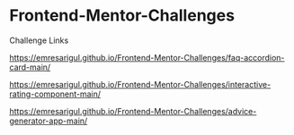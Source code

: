 # Frontend-Mentor-Challenges
Challenge Links

https://emresarigul.github.io/Frontend-Mentor-Challenges/faq-accordion-card-main/

https://emresarigul.github.io/Frontend-Mentor-Challenges/interactive-rating-component-main/

https://emresarigul.github.io/Frontend-Mentor-Challenges/advice-generator-app-main/
